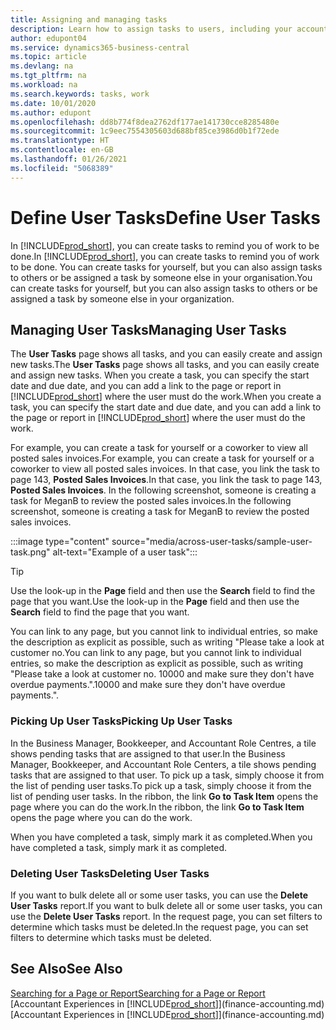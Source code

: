 ```yaml
---
title: Assigning and managing tasks
description: Learn how to assign tasks to users, including your accountant, in Business Central, and how you pick up and complete tasks.
author: edupont04
ms.service: dynamics365-business-central
ms.topic: article
ms.devlang: na
ms.tgt_pltfrm: na
ms.workload: na
ms.search.keywords: tasks, work
ms.date: 10/01/2020
ms.author: edupont
ms.openlocfilehash: dd8b774f8dea2762df177ae141730cce8285480e
ms.sourcegitcommit: 1c9eec7554305603d688bf85ce3986d0b1f72ede
ms.translationtype: HT
ms.contentlocale: en-GB
ms.lasthandoff: 01/26/2021
ms.locfileid: "5068389"
---
```

# <a name="define-user-tasks"></a><span data-ttu-id="eb5b2-103">Define User Tasks</span><span class="sxs-lookup"><span data-stu-id="eb5b2-103">Define User Tasks</span></span>

<span data-ttu-id="eb5b2-104">In [!INCLUDE[prod_short](includes/prod_short.md)], you can create tasks to remind you of work to be done.</span><span class="sxs-lookup"><span data-stu-id="eb5b2-104">In [!INCLUDE[prod_short](includes/prod_short.md)], you can create tasks to remind you of work to be done.</span></span> <span data-ttu-id="eb5b2-105">You can create tasks for yourself, but you can also assign tasks to others or be assigned a task by someone else in your organisation.</span><span class="sxs-lookup"><span data-stu-id="eb5b2-105">You can create tasks for yourself, but you can also assign tasks to others or be assigned a task by someone else in your organization.</span></span>  

## <a name="managing-user-tasks"></a><span data-ttu-id="eb5b2-106">Managing User Tasks</span><span class="sxs-lookup"><span data-stu-id="eb5b2-106">Managing User Tasks</span></span>

<span data-ttu-id="eb5b2-107">The **User Tasks** page shows all tasks, and you can easily create and assign new tasks.</span><span class="sxs-lookup"><span data-stu-id="eb5b2-107">The **User Tasks** page shows all tasks, and you can easily create and assign new tasks.</span></span> <span data-ttu-id="eb5b2-108">When you create a task, you can specify the start date and due date, and you can add a link to the page or report in [!INCLUDE[prod_short](includes/prod_short.md)] where the user must do the work.</span><span class="sxs-lookup"><span data-stu-id="eb5b2-108">When you create a task, you can specify the start date and due date, and you can add a link to the page or report in [!INCLUDE[prod_short](includes/prod_short.md)] where the user must do the work.</span></span>  

<span data-ttu-id="eb5b2-109">For example, you can create a task for yourself or a coworker to view all posted sales invoices.</span><span class="sxs-lookup"><span data-stu-id="eb5b2-109">For example, you can create a task for yourself or a coworker to view all posted sales invoices.</span></span> <span data-ttu-id="eb5b2-110">In that case, you link the task to page 143, **Posted Sales Invoices**.</span><span class="sxs-lookup"><span data-stu-id="eb5b2-110">In that case, you link the task to page 143, **Posted Sales Invoices**.</span></span> <span data-ttu-id="eb5b2-111">In the following screenshot, someone is creating a task for MeganB to review the posted sales invoices.</span><span class="sxs-lookup"><span data-stu-id="eb5b2-111">In the following screenshot, someone is creating a task for MeganB to review the posted sales invoices.</span></span>  

:::image type="content" source="media/across-user-tasks/sample-user-task.png" alt-text="Example of a user task":::

> [!TIP]  
> <span data-ttu-id="eb5b2-113">Use the look-up in the **Page** field and then use the **Search** field to find the page that you want.</span><span class="sxs-lookup"><span data-stu-id="eb5b2-113">Use the look-up in the **Page** field and then use the **Search** field to find the page that you want.</span></span>  
>
> <span data-ttu-id="eb5b2-114">You can link to any page, but you cannot link to individual entries, so make the description as explicit as possible, such as writing "Please take a look at customer no.</span><span class="sxs-lookup"><span data-stu-id="eb5b2-114">You can link to any page, but you cannot link to individual entries, so make the description as explicit as possible, such as writing "Please take a look at customer no.</span></span> <span data-ttu-id="eb5b2-115">10000 and make sure they don't have overdue payments.".</span><span class="sxs-lookup"><span data-stu-id="eb5b2-115">10000 and make sure they don't have overdue payments.".</span></span>

### <a name="picking-up-user-tasks"></a><span data-ttu-id="eb5b2-116">Picking Up User Tasks</span><span class="sxs-lookup"><span data-stu-id="eb5b2-116">Picking Up User Tasks</span></span>

<span data-ttu-id="eb5b2-117">In the Business Manager, Bookkeeper, and Accountant Role Centres, a tile shows pending tasks that are assigned to that user.</span><span class="sxs-lookup"><span data-stu-id="eb5b2-117">In the Business Manager, Bookkeeper, and Accountant Role Centers, a tile shows pending tasks that are assigned to that user.</span></span> <span data-ttu-id="eb5b2-118">To pick up a task, simply choose it from the list of pending user tasks.</span><span class="sxs-lookup"><span data-stu-id="eb5b2-118">To pick up a task, simply choose it from the list of pending user tasks.</span></span> <span data-ttu-id="eb5b2-119">In the ribbon, the link **Go to Task Item** opens the page where you can do the work.</span><span class="sxs-lookup"><span data-stu-id="eb5b2-119">In the ribbon, the link **Go to Task Item** opens the page where you can do the work.</span></span>  

<span data-ttu-id="eb5b2-120">When you have completed a task, simply mark it as completed.</span><span class="sxs-lookup"><span data-stu-id="eb5b2-120">When you have completed a task, simply mark it as completed.</span></span>  

### <a name="deleting-user-tasks"></a><span data-ttu-id="eb5b2-121">Deleting User Tasks</span><span class="sxs-lookup"><span data-stu-id="eb5b2-121">Deleting User Tasks</span></span>

<span data-ttu-id="eb5b2-122">If you want to bulk delete all or some user tasks, you can use the **Delete User Tasks** report.</span><span class="sxs-lookup"><span data-stu-id="eb5b2-122">If you want to bulk delete all or some user tasks, you can use the **Delete User Tasks** report.</span></span> <span data-ttu-id="eb5b2-123">In the request page, you can set filters to determine which tasks must be deleted.</span><span class="sxs-lookup"><span data-stu-id="eb5b2-123">In the request page, you can set filters to determine which tasks must be deleted.</span></span>  

## <a name="see-also"></a><span data-ttu-id="eb5b2-124">See Also</span><span class="sxs-lookup"><span data-stu-id="eb5b2-124">See Also</span></span>

[<span data-ttu-id="eb5b2-125">Searching for a Page or Report</span><span class="sxs-lookup"><span data-stu-id="eb5b2-125">Searching for a Page or Report</span></span>](ui-search.md)  
<span data-ttu-id="eb5b2-126">[Accountant Experiences in [!INCLUDE[prod_short](includes/prod_short.md)]](finance-accounting.md)</span><span class="sxs-lookup"><span data-stu-id="eb5b2-126">[Accountant Experiences in [!INCLUDE[prod_short](includes/prod_short.md)]](finance-accounting.md)</span></span>  
